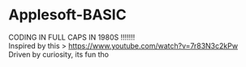 # Applesoft-BASIC
CODING IN FULL CAPS IN 1980S !!!!!!! <br>
Inspired by  this > https://www.youtube.com/watch?v=7r83N3c2kPw <br>
Driven by curiosity, its fun tho
